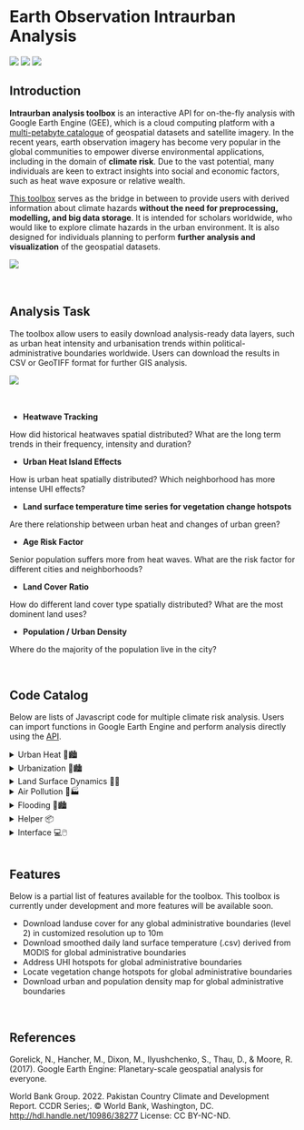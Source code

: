 # Earth Observation Intraurban Analysis

[![](https://img.shields.io/badge/License-MIT-yellow.svg)](https://opensource.org/licenses/MIT)
[![](https://img.shields.io/badge/Open-Website-orange)](https://sites.google.com/view/intraurban/home)
[![](https://img.shields.io/badge/Explore-Code-green)](https://code.earthengine.google.com/?accept_repo=users/pinkychow1010/WB_IntraUrban)

## **Introduction**

**Intraurban analysis toolbox** is an interactive API for on-the-fly analysis with Google Earth Engine (GEE), which is a cloud computing platform with a [multi-petabyte catalogue](https://developers.google.com/earth-engine/datasets) of geospatial datasets and satellite imagery. In the recent years, earth observation imagery has become very popular in the global communities to empower diverse environmental applications, including in the domain of **climate risk**. Due to the vast potential, many individuals are keen to extract insights into social and economic factors, such as heat wave exposure or relative wealth. 

[This toolbox](https://sites.google.com/view/intraurban/home) serves as the bridge in between to provide users with derived information about climate hazards **without the need for preprocessing, modelling, and big data storage**. It is intended for scholars worldwide, who would like to explore climate hazards in the urban environment. It is also designed for individuals planning to perform **further analysis and visualization** of the geospatial datasets.

[![](https://github.com/pinkychow1010/pinkychow1010.github.io/blob/master/assets/images/analysis.gif)](https://sites.google.com/view/intraurban/home)

<br>

## **Analysis Task**

The toolbox allow users to easily download analysis-ready data layers, such as urban heat intensity and urbanisation trends within political-administrative boundaries worldwide. Users can download the results in CSV or GeoTIFF format for further GIS analysis.

[![](https://github.com/pinkychow1010/pinkychow1010.github.io/blob/master/assets/images/explore.gif)](https://sites.google.com/view/intraurban/home)

<br>

* **Heatwave Tracking**

How did historical heatwaves spatial distributed? What are the long term trends in their frequency, intensity and duration?

* **Urban Heat Island Effects**

How is urban heat spatially distributed? Which neighborhood has more intense UHI effects?

* **Land surface temperature time series for vegetation change hotspots**

Are there relationship between urban heat and changes of urban green?

* **Age Risk Factor**

Senior population suffers more from heat waves. What are the risk factor for different cities and neighborhoods?

* **Land Cover Ratio**

How do different land cover type spatially distributed? What are the most dominent land uses?

* **Population / Urban Density**

Where do the majority of the population live in the city?

<br>

## **Code Catalog**

Below are lists of Javascript code for multiple climate risk analysis. Users can import functions in Google Earth Engine and perform analysis directly using the [API](https://sites.google.com/view/intraurban/home).

<details>
  <summary>Urban Heat 🥵🏙️</summary>
  
  https://github.com/pinkychow1010/pinkychow1010.github.io/blob/master/assets/images/lst.gif
  
  ### Urban Heat Island Analysis
  1. [MODIS-based Land Surface Temperature (LST) Choropleth](https://github.com/pinkychow1010/wb-pak-intraurban/blob/master/LST_choropleth)
  2. [MODIS-based Monthly Median LST (2010-2020)](https://github.com/pinkychow1010/wb-pak-intraurban/blob/master/LST_monthly)
  3. [LST statitics for land use covers](https://github.com/pinkychow1010/wb-pak-intraurban/blob/master/LST_by_LandCover)
  4. [Diurnal LST temperature variation in summers based on Landsat](https://github.com/pinkychow1010/wb-pak-intraurban/blob/master/LST_summer)
  5. [UHI Effects Intensity](https://github.com/pinkychow1010/wb-pak-intraurban/blob/master/UHI_effects)
  6. [Counting very hot days based on MODIS](https://github.com/pinkychow1010/wb-pak-intraurban/blob/master/heatwave_trends)
  7. [Heatwave events time series](https://github.com/pinkychow1010/wb-pak-intraurban/blob/master/heatwave_trends)
</details>

<details>
  <summary>Urbanization 👥🏙️</summary>
  
  https://github.com/pinkychow1010/pinkychow1010.github.io/blob/master/assets/images/density.gif
  
  ### Population Changes and Urban Development
  1. [Age-based Risk Factor](https://github.com/pinkychow1010/wb-pak-intraurban/blob/master/age_risk)
  2. [Analysing Dense Urban Regions](https://github.com/pinkychow1010/wb-pak-intraurban/blob/master/extract_urban_centre)
  3. [Analysing Urbanization Changes](https://github.com/pinkychow1010/wb-pak-intraurban/blob/master/extract_urbanization_trend)
  4. [Population Count Choropleth](https://github.com/pinkychow1010/wb-pak-intraurban/blob/master/population_count_choropleth)
  5. [Population Density Choropleth](https://github.com/pinkychow1010/wb-pak-intraurban/blob/master/population_density_choropleth)
</details>

<details>
  <summary>Land Surface Dynamics 🌳🌾</summary>
  
  ![](https://github.com/pinkychow1010/pinkychow1010.github.io/blob/master/assets/images/lst_lulc.gif)
  
  ### Land Use Changes and Vegetation Dynamics
  1. [Calculate Land Use Proportion](https://github.com/pinkychow1010/wb-pak-intraurban/blob/master/calculate_landuse_ratio)
  2. [Evaluating impacts of vegetation changes on LST](https://github.com/pinkychow1010/wb-pak-intraurban/blob/master/fvc_ts_func)
</details>

<details>
  <summary>Air Pollution 👥🏭</summary>
  
  ### Air Pollutants and Public Health
  1. ..
</details>

<details>
  <summary>Flooding 🌊🏙️</summary>
  
  ### Flooding History
  1. ..
</details>

<details>
  <summary>Helper 📦</summary>
  
  ### General geospatial functions to aid analysis
  1. [Helper](https://github.com/pinkychow1010/wb-pak-intraurban/blob/master/helper)
  2. [Customized Basemap](https://github.com/pinkychow1010/wb-pak-intraurban/blob/master/basemap_resources)
  3. [Choropleth Map](https://github.com/pinkychow1010/wb-pak-intraurban/blob/master/analysis_utils)
</details>

<details>
  <summary>Interface 💻🖱️</summary>
  
  ### Component to construct API
  1. [App for small raster download](https://github.com/pinkychow1010/wb-pak-intraurban/blob/master/raster_downloader)
  2. [Dataset selection](https://github.com/pinkychow1010/wb-pak-intraurban/blob/master/raster_downloader_ds_select)
  3. [Resample output](https://github.com/pinkychow1010/wb-pak-intraurban/blob/master/raster_downloader_res_select)
  4. [Explorer Main Script](https://github.com/pinkychow1010/wb-pak-intraurban/blob/master/data_explorer_main)
  5. [Dashboard Functions](https://github.com/pinkychow1010/wb-pak-intraurban/blob/master/app_func)
  6. [Admin-boundary-based Analysis Framework](https://github.com/pinkychow1010/wb-pak-intraurban/blob/master/app_interface)
  7. [Data Explorer App](https://github.com/pinkychow1010/wb-pak-intraurban/blob/master/explorer_interface)
  8. [Data Explorer Functions](https://github.com/pinkychow1010/wb-pak-intraurban/blob/master/explorer_utils)
  9. [Data Explorer Dashboard Styling](https://github.com/pinkychow1010/wb-pak-intraurban/blob/master/explorer_style)
  10. [Analysis Tool App](https://github.com/pinkychow1010/wb-pak-intraurban/blob/master/main_interface)
  11. [Analysis Tool Message](https://github.com/pinkychow1010/wb-pak-intraurban/blob/master/main_text)
  12. [Analysis Tool Styling](https://github.com/pinkychow1010/wb-pak-intraurban/blob/master/main_style)
</details>





<br>

## **Features**

Below is a partial list of features available for the toolbox. This toolbox is currently under development and more features will be available soon.

* Download landuse cover for any global administrative boundaries (level 2) in customized resolution up to 10m
* Download smoothed daily land surface temperature (.csv) derived from MODIS for global administrative boundaries
* Address UHI hotspots for global administrative boundaries
* Locate vegetation change hotspots for global administrative boundaries
* Download urban and population density map for global administrative boundaries

<br>

## **References**

Gorelick, N., Hancher, M., Dixon, M., Ilyushchenko, S., Thau, D., & Moore, R. (2017). Google Earth Engine: Planetary-scale geospatial analysis for everyone.

World Bank Group. 2022. Pakistan Country Climate and Development Report. CCDR Series;. © World Bank, Washington, DC. http://hdl.handle.net/10986/38277 License: CC BY-NC-ND.


